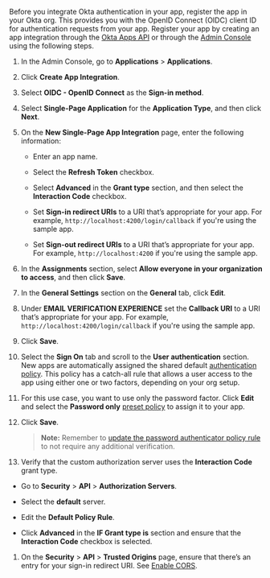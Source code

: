 Before you integrate Okta authentication in your app, register the app in your Okta org. This provides you with the OpenID Connect (OIDC) client ID for authentication requests from your app. Register your app by creating an app integration through the [Okta Apps API](https://developer.okta.com/docs/api/openapi/okta-management/management/tag/Application/) or through the [Admin Console](/docs/concepts/okta-organizations/#admin-console) using the following steps.

1. In the Admin Console, go to **Applications** > **Applications**.
1. Click **Create App Integration**.
1. Select **OIDC - OpenID Connect** as the **Sign-in method**.
1. Select **Single-Page Application** for the **Application Type**, and then click **Next**.
1. On the **New Single-Page App Integration** page, enter the following information: 

   * Enter an app name.
   * Select the **Refresh Token** checkbox.
   * Select **Advanced** in the **Grant type** section, and then select the **Interaction Code** checkbox.

      <VerifyICGrantType />

   * Set **Sign-in redirect URIs** to a URI that’s appropriate for your app. For example, `http://localhost:4200/login/callback` if you're using the sample app.
   * Set **Sign-out redirect URIs** to a URI that’s appropriate for your app. For example, `http://localhost:4200` if you're using the sample app.

1. In the **Assignments** section, select **Allow everyone in your organization to access**, and then click **Save**.
1. In the **General Settings** section on the **General** tab, click **Edit**.
1. Under **EMAIL VERIFICATION EXPERIENCE** set the **Callback URI** to a URI that’s appropriate for your app. For example, `http://localhost:4200/login/callback` if you're using the sample app.
1. Click **Save**.

1. Select the **Sign On** tab and scroll to the **User authentication** section. New apps are automatically assigned the shared default [authentication policy](https://help.okta.com/okta_help.htm?type=oie&id=ext-about-asop). This policy has a catch-all rule that allows a user access to the app using either one or two factors, depending on your org setup.
1. For this use case, you want to use only the password factor. Click **Edit** and select the **Password only** [preset policy](https://help.okta.com/okta_help.htm?type=oie&id=ext-preset-auth-policies) to assign it to your app.
1. Click **Save**.

   > **Note:** Remember to [update the password authenticator policy rule](/docs/guides/oie-embedded-common-org-setup/nodejs/main/#update-the-password-authenticator-to-password-only) to not require any additional verification.

1. Verify that the custom authorization server uses the **Interaction Code** grant type. 
* Go to **Security** > **API** > **Authorization Servers**.
* Select the **default** server. 
* Edit the **Default Policy Rule**. 
* Click **Advanced** in the **IF Grant type is** section and ensure that the **Interaction Code** checkbox is selected.

   <VerifyICGrantType />

1. On the **Security** > **API** > **Trusted Origins** page, ensure that there’s an entry for your sign-in redirect URI. See [Enable CORS](/docs/guides/enable-cors/).
